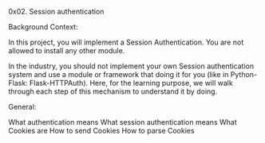 0x02. Session authentication

Background Context:

In this project, you will implement a Session Authentication. You are not allowed to install any other module.

In the industry, you should not implement your own Session authentication system and use a module or framework that doing it for you (like in Python-Flask: Flask-HTTPAuth). 
Here, for the learning purpose, we will walk through each step of this mechanism to understand it by doing.


General:

What authentication means
What session authentication means
What Cookies are
How to send Cookies
How to parse Cookies
